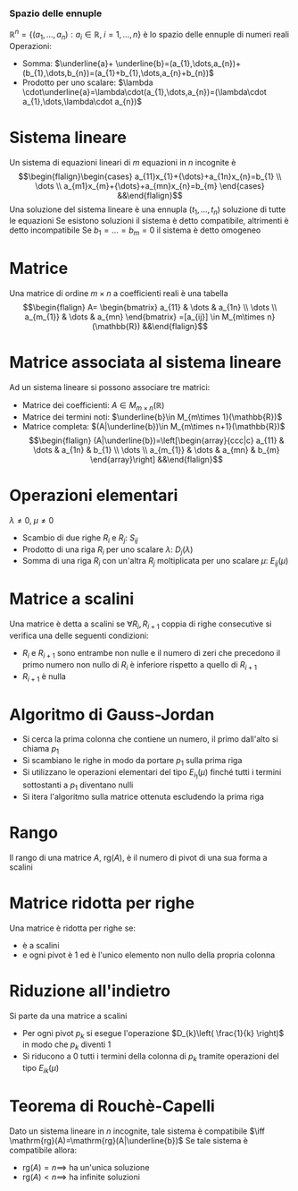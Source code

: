 ### Spazio delle ennuple
$\mathbb{R}^{n}=\{ (a_{1},\dots,a_{n}):a_{i}\in \mathbb{R},\;i=1,\dots,n \}$ è lo spazio delle ennuple di numeri reali
Operazioni:
- Somma: $\underline{a}+  \underline{b}=(a_{1},\dots,a_{n})+(b_{1},\dots,b_{n})=(a_{1}+b_{1},\dots,a_{n}+b_{n})$
- Prodotto per uno scalare: $\lambda  \cdot\underline{a}=\lambda\cdot(a_{1},\dots,a_{n})=(\lambda\cdot a_{1},\dots,\lambda\cdot a_{n})$

# Sistema lineare
Un sistema di equazioni lineari di $m$ equazioni in $n$ incognite è
$$\begin{flalign}\begin{cases}
a_{11}x_{1}+{\dots}+a_{1n}x_{n}=b_{1} \\
\dots \\
a_{m1}x_{m}+{\dots}+a_{mn}x_{n}=b_{m}
\end{cases} &&\end{flalign}$$
Una soluzione del sistema lineare è una ennupla $(t_{1},\dots,t_{n})$ soluzione di tutte le equazioni
Se esistono soluzioni il sistema è detto compatibile, altrimenti è detto incompatibile
Se $b_{1}={\dots}=b_{m}=0$ il sistema è detto omogeneo

# Matrice
Una matrice di ordine $m\times n$ a coefficienti reali è una tabella
$$\begin{flalign}
A=
\begin{bmatrix}
a_{11} & \dots & a_{1n} \\
\dots \\
a_{m_{1}} & \dots & a_{mn}
\end{bmatrix}
=[a_{ij}] \in M_{m\times n}(\mathbb{R})
&&\end{flalign}$$

# Matrice associata al sistema lineare
Ad un sistema lineare si possono associare tre matrici:
- Matrice dei coefficienti: $A\in M_{m\times n}(\mathbb{R})$
- Matrice dei termini noti: $\underline{b}\in M_{m\times 1}(\mathbb{R})$
- Matrice completa: $(A|\underline{b})\in M_{m\times n+1}(\mathbb{R})$
$$\begin{flalign}
(A|\underline{b})=\left[\begin{array}{ccc|c}
a_{11} & \dots & a_{1n} & b_{1} \\
\dots \\
a_{m_{1}} & \dots & a_{mn} & b_{m}
\end{array}\right]
&&\end{flalign}$$

# Operazioni elementari
$\lambda\neq 0,\;\mu\neq 0$
- Scambio di due righe $R_{i}$ e $R_{j}$: $S_{ij}$
- Prodotto di una riga $R_{i}$ per uno scalare $\lambda$: $D_{j}(\lambda)$
- Somma di una riga $R_{i}$ con un'altra $R_{j}$ moltiplicata per uno scalare $\mu$: $E_{ij}(\mu)$

# Matrice a scalini
Una matrice è detta a scalini se $\forall R_{i},R_{i+1}$ coppia di righe consecutive si verifica una delle seguenti condizioni:
- $R_{i}$ e $R_{i+1}$ sono entrambe non nulle e il numero di zeri che precedono il primo numero non nullo di $R_{i}$ è inferiore rispetto a quello di $R_{i+1}$
- $R_{i+1}$ è nulla

# Algoritmo di Gauss-Jordan
- Si cerca la prima colonna che contiene un numero, il primo dall'alto si chiama $p_{1}$
- Si scambiano le righe in modo da portare $p_{1}$ sulla prima riga
- Si utilizzano le operazioni elementari del tipo $E_{i_{1}}(\mu)$ finché tutti i termini sottostanti a $p_{1}$ diventano nulli
- Si itera l'algoritmo sulla matrice ottenuta escludendo la prima riga

# Rango
Il rango di una matrice $A$, $\mathrm{rg}(A)$, è il numero di pivot di una sua forma a scalini

# Matrice ridotta per righe
Una matrice è ridotta per righe se:
- è a scalini
- e ogni pivot è $1$ ed è l'unico elemento non nullo della propria colonna

# Riduzione all'indietro
Si parte da una matrice a scalini
- Per ogni pivot $p_{k}$ si esegue l'operazione $D_{k}\left( \frac{1}{k} \right)$ in modo che $p_{k}$ diventi $1$
- Si riducono a $0$ tutti i termini della colonna di $p_{k}$ tramite operazioni del tipo $E_{ik}(\mu)$

# Teorema di Rouchè-Capelli
Dato un sistema lineare in $n$ incognite, tale sistema è compatibile $\iff \mathrm{rg}(A)=\mathrm{rg}(A|\underline{b})$
Se tale sistema è compatibile allora:
- $\mathrm{rg}(A)=n \implies$ ha un'unica soluzione
- $\mathrm{rg}(A)<n \implies$ ha infinite soluzioni